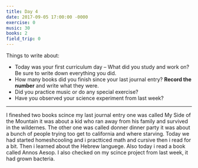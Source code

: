 ```yaml
---
title: Day 4
date: 2017-09-05 17:00:00 -0000
exercise: 0
music: 30
books: 2
field_trip: 0
---
```

Things to write about:

* Today was your first curriculum day – What did you study and work on? Be sure to write down everything you did.
* How many books did you finish since your last journal entry? **Record the number** and write what they were.
* Did you practice music or do any special exercise?
* Have you observed your science experiment from last week?

***

I fineshed two books scince my last journal entry one was called My Side of the Mountain it was about a kid who ran away from his family and survived in the wildernes. The other one was called donner dinner party it was about a bunch of people trying too get to  california and where starving. Today we had started homeshcooling and i practticed math and cursive then i read for a bit. Then i learned about the Hebrew languege. Also today i read a book called Annos Aesop. I also checked on my scince project from last week, it had grown bacteria.
